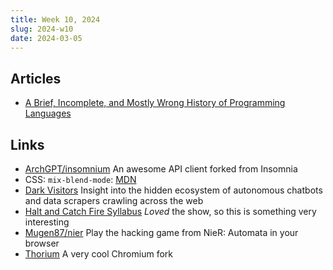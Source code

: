 ```yaml
---
title: Week 10, 2024
slug: 2024-w10
date: 2024-03-05
---
```


## Articles

- [A Brief, Incomplete, and Mostly Wrong History of Programming Languages](https://james-iry.blogspot.com/2009/05/brief-incomplete-and-mostly-wrong.html)

## Links

- [ArchGPT/insomnium](https://github.com/ArchGPT/insomnium)
  An awesome API client forked from Insomnia
- CSS: `mix-blend-mode`: [MDN](https://developer.mozilla.org/en-US/docs/Web/CSS/mix-blend-mode)
- [Dark Visitors](https://darkvisitors.com)
  Insight into the hidden ecosystem of autonomous chatbots and data scrapers crawling across the web
- [Halt and Catch Fire Syllabus](https://bits.ashleyblewer.com/halt-and-catch-fire-syllabus/)
  _Loved_ the show, so this is something very interesting
- [Mugen87/nier](https://github.com/Mugen87/nier)
  Play the hacking game from NieR: Automata in your browser
- [Thorium](https://thorium.rocks)
  A very cool Chromium fork
